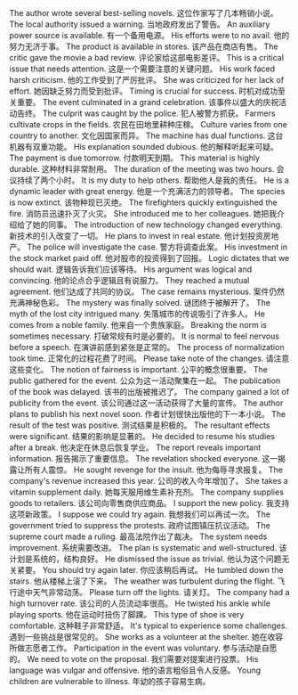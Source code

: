 The author wrote several best-selling novels. 这位作家写了几本畅销小说。
The local authority issued a warning. 当地政府发出了警告。
An auxiliary power source is available. 有一个备用电源。
His efforts were to no avail. 他的努力无济于事。
The product is available in stores. 该产品在商店有售。
The critic gave the movie a bad review. 评论家给这部电影差评。
This is a critical issue that needs attention. 这是一个需要注意的关键问题。
His work faced harsh criticism. 他的工作受到了严厉批评。
She was criticized for her lack of effort. 她因缺乏努力而受到批评。
Timing is crucial for success. 时机对成功至关重要。
The event culminated in a grand celebration. 该事件以盛大的庆祝活动告终。
The culprit was caught by the police. 犯人被警方抓获。
Farmers cultivate crops in the fields. 农民在田地里耕种庄稼。
Culture varies from one country to another. 文化因国家而异。
The machine has dual functions. 这台机器有双重功能。
His explanation sounded dubious. 他的解释听起来可疑。
The payment is due tomorrow. 付款明天到期。
This material is highly durable. 这种材料非常耐用。
The duration of the meeting was two hours. 会议持续了两个小时。
It is my duty to help others. 帮助他人是我的责任。
He is a dynamic leader with great energy. 他是一个充满活力的领导者。
The species is now extinct. 该物种现已灭绝。
The firefighters quickly extinguished the fire. 消防员迅速扑灭了火灾。
She introduced me to her colleagues. 她把我介绍给了她的同事。
The introduction of new technology changed everything. 新技术的引入改变了一切。
He plans to invest in real estate. 他计划投资房地产。
The police will investigate the case. 警方将调查此案。
His investment in the stock market paid off. 他对股市的投资得到了回报。
Logic dictates that we should wait. 逻辑告诉我们应该等待。
His argument was logical and convincing. 他的论点合乎逻辑且有说服力。
They reached a mutual agreement. 他们达成了共同的协议。
The case remains mysterious. 案件仍然充满神秘色彩。
The mystery was finally solved. 谜团终于被解开了。
The myth of the lost city intrigued many. 失落城市的传说吸引了许多人。
He comes from a noble family. 他来自一个贵族家庭。
Breaking the norm is sometimes necessary. 打破常规有时是必要的。
It is normal to feel nervous before a speech. 在演讲前感到紧张是正常的。
The process of normalization took time. 正常化的过程花费了时间。
Please take note of the changes. 请注意这些变化。
The notion of fairness is important. 公平的概念很重要。
The public gathered for the event. 公众为这一活动聚集在一起。
The publication of the book was delayed. 该书的出版被推迟了。
The company gained a lot of publicity from the event. 该公司通过这一活动获得了大量的宣传。
The author plans to publish his next novel soon. 作者计划很快出版他的下一本小说。
The result of the test was positive. 测试结果是积极的。
The resultant effects were significant. 结果的影响是显著的。
He decided to resume his studies after a break. 他决定在休息后恢复学业。
The report reveals important information. 报告揭示了重要信息。
The revelation shocked everyone. 这一揭露让所有人震惊。
He sought revenge for the insult. 他为侮辱寻求报复。
The company's revenue increased this year. 公司的收入今年增加了。
She takes a vitamin supplement daily. 她每天服用维生素补充剂。
The company supplies goods to retailers. 该公司向零售商供应商品。
I support the new policy. 我支持这项新政策。
I suppose we could try again. 我想我们可以再试一次。
The government tried to suppress the protests. 政府试图镇压抗议活动。
The supreme court made a ruling. 最高法院作出了裁决。
The system needs improvement. 系统需要改进。
The plan is systematic and well-structured. 该计划是系统的，结构良好。
He dismissed the issue as trivial. 他认为这个问题无关紧要。
You should try again later. 你应该稍后再试。
He tumbled down the stairs. 他从楼梯上滚了下来。
The weather was turbulent during the flight. 飞行途中天气非常动荡。
Please turn off the lights. 请关灯。
The company had a high turnover rate. 该公司的人员流动率很高。
He twisted his ankle while playing sports. 他在运动时扭伤了脚踝。
This type of shoe is very comfortable. 这种鞋子非常舒适。
It's typical to experience some challenges. 遇到一些挑战是很常见的。
She works as a volunteer at the shelter. 她在收容所做志愿者工作。
Participation in the event was voluntary. 参与活动是自愿的。
We need to vote on the proposal. 我们需要对提案进行投票。
His language was vulgar and offensive. 他的语言粗俗且令人反感。
Young children are vulnerable to illness. 年幼的孩子容易生病。
